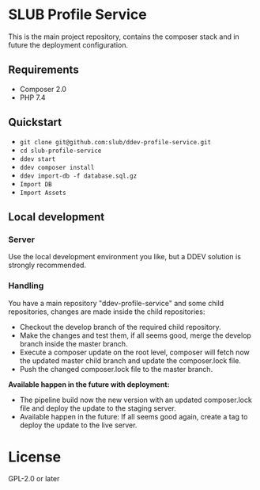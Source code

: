 # SLUB Profile Service

This is the main project repository, contains the composer stack and in future the deployment configuration.

## Requirements
* Composer 2.0
* PHP 7.4

## Quickstart

- `git clone git@github.com:slub/ddev-profile-service.git`
- `cd slub-profile-service`
- `ddev start`
- `ddev composer install`
- `ddev import-db -f database.sql.gz`
- `Import DB`
- `Import Assets`

## Local development

### Server

Use the local development environment you like, but a DDEV solution is strongly recommended.

### Handling

You have a main repository "ddev-profile-service" and some child repositories, changes are made
inside the child repositories:

- Checkout the develop branch of the required child repository.
- Make the changes and test them, if all seems good, merge the develop branch inside the master branch.
- Execute a composer update on the root level, composer will fetch now the updated master child branch and update the composer.lock file.
- Push the changed composer.lock file to the master branch.

**Available happen in the future with deployment:**

- The pipeline build now the new version with an updated composer.lock file and deploy the update to the staging server.
- Available happen in the future: If all seems good again, create a tag to deploy the update to the live server.

# License

GPL-2.0 or later
